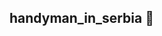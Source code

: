 ## handyman_in_serbia 👋

<!--
**kod300/kod300** is a ✨ _special_ ✨ repository because its `README.md` (this file) profile.

Here are some ideas to get you started:

- 🔭 I’m currently working on +995 595 48 3331
- 🌱 I’m currently learning ...
- 👯 I’m looking to collaborate on ...
- 🤔 I’m looking for help with ...
- 💬 Ask me about ...
- 📫 How to reach me: ...
- 😄 Pronouns: ...
- ⚡ Fun fact: ...
-->
